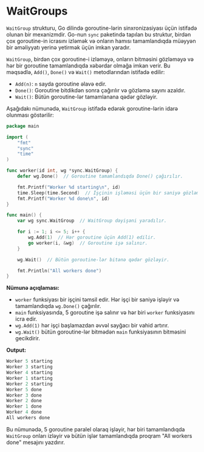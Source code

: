 # WaitGroups

`WaitGroup` strukturu, Go dilində goroutine-lərin sinxronizasiyası üçün istifadə olunan bir mexanizmdir. Go-nun `sync` paketində tapılan bu struktur, birdən çox goroutine-in icrasını izləmək və onların hamısı tamamlandıqda müəyyən bir əməliyyatı yerinə yetirmək üçün imkan yaradır.

`WaitGroup`, birdən çox goroutine-i izləməyə, onların bitməsini gözləməyə və hər bir goroutine tamamlandıqda xəbərdar olmağa imkan verir. Bu məqsədlə, `Add()`, `Done()` və `Wait()` metodlarından istifadə edilir:

* `Add(n)`: `n` sayda goroutine əlavə edir.
* `Done()`: Goroutine bitdikdən sonra çağırılır və gözləmə sayını azaldır.
* `Wait()`: Bütün goroutine-lər tamamlanana qədər gözləyir.

Aşağıdakı nümunədə, `WaitGroup` istifadə edərək goroutine-lərin idarə olunması göstərilir:

```go
package main

import (
    "fmt"
    "sync"
    "time"
)

func worker(id int, wg *sync.WaitGroup) {
    defer wg.Done()  // Goroutine tamamlandıqda Done() çağırılır.

    fmt.Printf("Worker %d starting\n", id)
    time.Sleep(time.Second)  // İşçinin işləməsi üçün bir saniyə gözləmə.
    fmt.Printf("Worker %d done\n", id)
}

func main() {
    var wg sync.WaitGroup  // WaitGroup dəyişəni yaradılır.

    for i := 1; i <= 5; i++ {
        wg.Add(1)  // Hər goroutine üçün Add(1) edilir.
        go worker(i, &wg)  // Goroutine işə salınır.
    }

    wg.Wait()  // Bütün goroutine-lər bitənə qədər gözləyir.

    fmt.Println("All workers done")
}
```

**Nümunə açıqlaması:**

* `worker` funksiyası bir işçini təmsil edir. Hər işçi bir saniyə işləyir və tamamlandıqda `wg.Done()` çağırılır.
* `main` funksiyasında, 5 goroutine işə salınır və hər biri `worker` funksiyasını icra edir.
* `wg.Add(1)` hər işçi başlamazdan əvvəl sayğacı bir vahid artırır.
* `wg.Wait()` bütün goroutine-lər bitmədən `main` funksiyasının bitməsini gecikdirir.

&#x20;**Output:**

```go
Worker 5 starting
Worker 3 starting
Worker 4 starting
Worker 1 starting
Worker 2 starting
Worker 5 done
Worker 3 done
Worker 2 done
Worker 1 done
Worker 4 done
All workers done
```

Bu nümunədə, 5 goroutine paralel olaraq işləyir, hər biri tamamlandıqda `WaitGroup` onları izləyir və bütün işlər tamamlandıqda proqram "All workers done" mesajını yazdırır.
